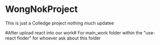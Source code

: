 # WongNokProject
This is just a Colledge project nothing much
updatee 

#After upload react into our work#
For main_work folder within the "use-react floder" for whoever ask about this folder
